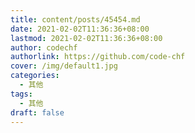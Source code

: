 ```yaml
---
title: content/posts/45454.md
date: 2021-02-02T11:36:36+08:00
lastmod: 2021-02-02T11:36:36+08:00
author: codechf
authorlink: https://github.com/code-chf
cover: /img/default1.jpg
categories:
  - 其他
tags:
  - 其他
draft: false
---
```



<!--more-->
